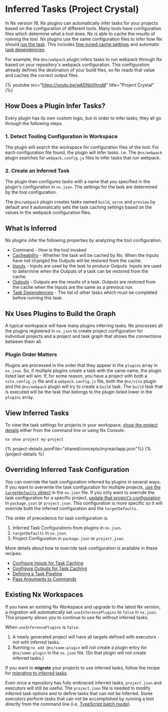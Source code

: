 # Inferred Tasks (Project Crystal)

In Nx version 18, Nx plugins can automatically infer tasks for your projects based on the configuration of different tools. Many tools have configuration files which determine what a tool does. Nx is able to cache the results of running the tool. Nx plugins use the same configuration files to infer how Nx should [run the task](/features/run-tasks). This includes [fine-tuned cache settings](/features/cache-task-results) and automatic [task dependencies](/concepts/task-pipeline-configuration).

For example, the `@nx/webpack` plugin infers tasks to run webpack through Nx based on your repository's webpack configuration. This configuration already defines the destination of your build files, so Nx reads that value and caches the correct output files.

{% youtube
src="https://youtu.be/wADNsVItnsM"
title="Project Crystal"
/%}

## How Does a Plugin Infer Tasks?

Every plugin has its own custom logic, but in order to infer tasks, they all go through the following steps.

### 1. Detect Tooling Configuration in Workspace

The plugin will search the workspace for configuration files of the tool. For each configuration file found, the plugin will infer tasks. i.e. The `@nx/webpack` plugin searches for `webpack.config.js` files to infer tasks that run webpack.

### 2. Create an Inferred Task

The plugin then configures tasks with a name that you specified in the plugin's configuration in `nx.json`. The settings for the task are determined by the tool configuration.

The `@nx/webpack` plugin creates tasks named `build`, `serve` and `preview` by default and it automatically sets the task caching settings based on the values in the webpack configuration files.

## What Is Inferred

Nx plugins infer the following properties by analyzing the tool configuration.

- Command - How is the tool invoked
- [Cacheability](/concepts/how-caching-works) - Whether the task will be cached by Nx. When the Inputs have not changed the Outputs will be restored from the cache.
- [Inputs](/recipes/running-tasks/configure-inputs) - Inputs are used by the task to produce Outputs. Inputs are used to determine when the Outputs of a task can be restored from the cache.
- [Outputs](/recipes/running-tasks/configure-outputs) - Outputs are the results of a task. Outputs are restored from the cache when the Inputs are the same as a previous run.
- [Task Dependencies](/concepts/task-pipeline-configuration) - The list of other tasks which must be completed before running this task.

## Nx Uses Plugins to Build the Graph

A typical workspace will have many plugins inferring tasks. Nx processes all the plugins registered in `nx.json` to create project configuration for individual projects and a project and task graph that shows the connections between them all.

### Plugin Order Matters

Plugins are processed in the order that they appear in the `plugins` array in `nx.json`. So, if multiple plugins create a task with the same name, the plugin listed last will win. If, for some reason, you have a project with both a `vite.config.js` file and a `webpack.config.js` file, both the `@nx/vite` plugin and the `@nx/webpack` plugin will try to create a `build` task. The `build` task that is executed will be the task that belongs to the plugin listed lower in the `plugins` array.

## View Inferred Tasks

To view the task settings for projects in your workspace, [show the project details](/features/explore-graph) either from the command line or using Nx Console.

```shell
nx show project my-project
```

{% project-details  jsonFile="shared/concepts/myreactapp.json"%}
{% /project-details %}

## Overriding Inferred Task Configuration

You can override the task configuration inferred by plugins in several ways.
If you want to overwrite the task configuration for multiple projects, [use the `targetDefaults` object](/reference/nx-json#target-defaults) in the `nx.json` file.
If you only want to override the task configuration for a specific project, [update that project's configuration](/reference/project-configuration) in `package.json` or `project.json`.
This configuration is more specific so it will override both the inferred configuration and the `targetDefaults`.

The order of precedence for task configuration is:

1. Inferred Task Configurations from plugins in `nx.json`.
2. `targetDefaults` in `nx.json`.
3. Project Configuration in `package.json` or `project.json`.

More details about how to override task configuration is available in these recipes:

- [Configure Inputs for Task Caching](/recipes/running-tasks/configure-inputs)
- [Configure Outputs for Task Caching](/recipes/running-tasks/configure-outputs)
- [Defining a Task Pipeline](/recipes/running-tasks/defining-task-pipeline)
- [Pass Arguments to Commands](/recipes/running-tasks/pass-args-to-commands)

## Existing Nx Workspaces

If you have an existing Nx Workspace and upgrade to the latest Nx version, a migration will automatically set `useInferencePlugins` to `false` in `nx.json`. This property allows you to continue to use Nx without inferred tasks.

When `useInferencePlugins` is `false`:

1. A newly generated project will have all targets defined with executors - not with inferred tasks.
2. Running `nx add @nx/some-plugin` will not create a plugin entry for `@nx/some-plugin` in the `nx.json` file. (So that plugin will not create inferred tasks.)

If you want to **migrate** your projects to use inferred tasks, follow the recipe for [migrating to inferred tasks](/recipes/running-tasks/convert-to-inferred).

Even once a repository has fully embraced inferred tasks, `project.json` and executors will still be useful. The `project.json` file is needed to modify inferred task options and to define tasks that can not be inferred. Some executors perform tasks that can not be accomplished by running a tool directly from the command line (i.e. [TypeScript batch mode](/recipes/tips-n-tricks/enable-tsc-batch-mode)).
